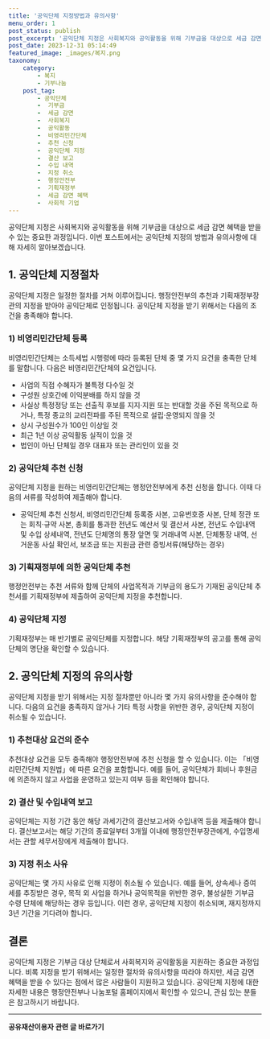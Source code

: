 ```yaml
---
title: '공익단체 지정방법과 유의사항'
menu_order: 1
post_status: publish
post_excerpt: '공익단체 지정은 사회복지와 공익활동을 위해 기부금을 대상으로 세금 감면 혜택을 받을 수 있는 중요한 과정입니다. 이번 포스트에서는 공익단체 지정의 방법과 유의사항에 대해 자세히 알아보겠습니다.'
post_date: 2023-12-31 05:14:49
featured_image: _images/복지.png
taxonomy:
    category:
        - 복지
        - 기부나눔
    post_tag:
        - 공익단체
        -  기부금
        -  세금 감면
        -  사회복지
        -  공익활동
        -  비영리민간단체
        -  추천 신청
        -  공익단체 지정
        -  결산 보고
        -  수입 내역
        -  지정 취소
        -  행정안전부
        -  기획재정부
        -  세금 감면 혜택
        -  사회적 기업
---
```



공익단체 지정은 사회복지와 공익활동을 위해 기부금을 대상으로 세금 감면 혜택을 받을 수 있는 중요한 과정입니다. 이번 포스트에서는 공익단체 지정의 방법과 유의사항에 대해 자세히 알아보겠습니다.

## 1. 공익단체 지정절차

공익단체 지정은 일정한 절차를 거쳐 이루어집니다. 행정안전부의 추천과 기획재정부장관의 지정을 받아야 공익단체로 인정됩니다. 공익단체 지정을 받기 위해서는 다음의 조건을 충족해야 합니다.

### 1) 비영리민간단체 등록

비영리민간단체는 소득세법 시행령에 따라 등록된 단체 중 몇 가지 요건을 충족한 단체를 말합니다. 다음은 비영리민간단체의 요건입니다.
- 사업의 직접 수혜자가 불특정 다수일 것
- 구성원 상호간에 이익분배를 하지 않을 것
- 사실상 특정정당 또는 선출직 후보를 지지·지원 또는 반대할 것을 주된 목적으로 하거나, 특정 종교의 교리전파를 주된 목적으로 설립·운영되지 않을 것
- 상시 구성원수가 100인 이상일 것
- 최근 1년 이상 공익활동 실적이 있을 것
- 법인이 아닌 단체일 경우 대표자 또는 관리인이 있을 것

### 2) 공익단체 추천 신청

공익단체 지정을 원하는 비영리민간단체는 행정안전부에게 추천 신청을 합니다. 이때 다음의 서류를 작성하여 제출해야 합니다.
- 공익단체 추천 신청서, 비영리민간단체 등록증 사본, 고유번호증 사본, 단체 정관 또는 회칙·규약 사본, 총회를 통과한 전년도 예산서 및 결산서 사본, 전년도 수입내역 및 수입 상세내역, 전년도 단체명의 통장 앞면 및 거래내역 사본, 단체통장 내역, 선거운동 사실 확인서, 보조금 또는 지원금 관련 증빙서류(해당하는 경우)

### 3) 기획재정부에 의한 공익단체 추천

행정안전부는 추천 서류와 함께 단체의 사업목적과 기부금의 용도가 기재된 공익단체 추천서를 기획재정부에 제출하여 공익단체 지정을 추천합니다.

### 4) 공익단체 지정

기획재정부는 매 반기별로 공익단체를 지정합니다. 해당 기획재정부의 공고를 통해 공익단체의 명단을 확인할 수 있습니다.

## 2. 공익단체 지정의 유의사항

공익단체 지정을 받기 위해서는 지정 절차뿐만 아니라 몇 가지 유의사항을 준수해야 합니다. 다음의 요건을 충족하지 않거나 기타 특정 사항을 위반한 경우, 공익단체 지정이 취소될 수 있습니다.

### 1) 추천대상 요건의 준수

추천대상 요건을 모두 충족해야 행정안전부에 추천 신청을 할 수 있습니다. 이는 「비영리민간단체 지원법」에 따른 요건을 포함합니다. 예를 들어, 공익단체가 회비나 후원금에 의존하지 않고 사업을 운영하고 있는지 여부 등을 확인해야 합니다.

### 2) 결산 및 수입내역 보고

공익단체는 지정 기간 동안 해당 과세기간의 결산보고서와 수입내역 등을 제출해야 합니다. 결산보고서는 해당 기간의 종료일부터 3개월 이내에 행정안전부장관에게, 수입명세서는 관할 세무서장에게 제출해야 합니다.

### 3) 지정 취소 사유

공익단체는 몇 가지 사유로 인해 지정이 취소될 수 있습니다. 예를 들어, 상속세나 증여세를 추징받은 경우, 목적 외 사업을 하거나 공익목적을 위반한 경우, 불성실한 기부금 수령 단체에 해당하는 경우 등입니다. 이런 경우, 공익단체 지정이 취소되며, 재지정까지 3년 기간을 기다려야 합니다.

## 결론

공익단체 지정은 기부금 대상 단체로서 사회복지와 공익활동을 지원하는 중요한 과정입니다. 비록 지정을 받기 위해서는 일정한 절차와 유의사항을 따라야 하지만, 세금 감면 혜택을 받을 수 있다는 점에서 많은 사람들이 지원하고 있습니다. 공익단체 지정에 대한 자세한 내용은 행정안전부나 나눔포털 홈페이지에서 확인할 수 있으니, 관심 있는 분들은 참고하시기 바랍니다.

<!-- wp:separator -->
<hr class="wp-block-separator has-alpha-channel-opacity"/>
<!-- /wp:separator -->

<!-- wp:group {"backgroundColor":"base","layout":{"type":"constrained"}} -->
<div class="wp-block-group has-base-background-color has-background"><!-- wp:paragraph {"align":"center","fontSize":"medium"} -->
<p class="has-text-align-center has-large-font-size"><strong>공유재산이용자 관련 글 바로가기</strong></p>
<!-- /wp:paragraph -->


<!-- wp:latest-posts
{"categories":[{"id":1570,"count":19,"description":"","link":"https://uknowlaw.com/category/%ea%b3%b5%ec%9c%a0%ec%9e%ac%ec%82%b0%ec%9d%b4%ec%9a%a9%ec%9e%90/","name":"공유재산이용자","slug":"공유재산이용자","taxonomy":"category","parent":0,"meta":[],"_links":{"self":[{"href":"https://uknowlaw.com/wp-json/wp/v2/categories/1570"}],"collection":[{"href":"https://uknowlaw.com/wp-json/wp/v2/categories"}],"about":[{"href":"https://uknowlaw.com/wp-json/wp/v2/taxonomies/category"}],"wp:post_type":[{"href":"https://uknowlaw.com/wp-json/wp/v2/posts?categories=1570"}],"curies":[{"name":"wp","href":"https://api.w.org/{rel}","templated":true}]}}],"postsToShow":100,"excerptLength":28,"postLayout":"grid","columns":2,"featuredImageAlign":"left","featuredImageSizeSlug":"large","fontSize":"small"} /--></div>
<!-- /wp:group -->